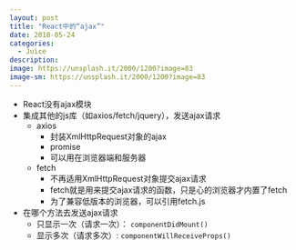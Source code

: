 ```yaml
---
layout: post
title: "React中的“ajax”"
date: 2018-05-24
categories:
  - Juice
description: 
image: https://unsplash.it/2000/1200?image=83
image-sm: https://unsplash.it/2000/1200?image=83
---
```


- React没有ajax模块
- 集成其他的js库（如axios/fetch/jquery），发送ajax请求
   * axios
      * 封装XmlHttpRequest对象的ajax
      * promise
      * 可以用在浏览器端和服务器
  * fetch
    * 不再适用XmlHttpRequest对象提交ajax请求
    * fetch就是用来提交ajax请求的函数，只是心的浏览器才内置了fetch
    * 为了兼容低版本的浏览器，可以引用fetch.js
- 在哪个方法去发送ajax请求
  * 只显示一次（请求一次）：
   `componentDidMount()`
  * 显示多次（请求多次）:
  `componentWillReceiveProps()`
